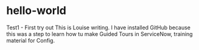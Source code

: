 # hello-world
Test1 - First try out
This is Louise writing. I have installed GitHub because this was a step to learn how tu make Guided Tours in ServiceNow, training material for Config.
